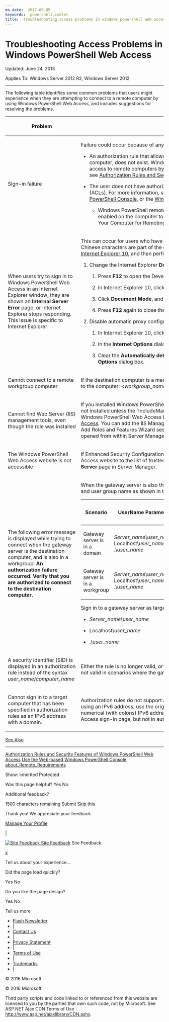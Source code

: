 ```yaml
---
ms.date:  2017-06-05
keywords:  powershell,cmdlet
title:  troubleshooting access problems in windows powershell web access
---
```


#  Troubleshooting Access Problems in Windows PowerShell Web Access

Updated: June 24, 2013

Applies To: Windows Server 2012 R2, Windows Server 2012

<a href="" id="BKMK_trouble"></a>

------------------------------------------------------------------------

The following table identifies some common problems that users might experience when they are attempting to connect to a remote computer by using Windows PowerShell Web Access, and includes suggestions for resolving the problems.

<table>
<colgroup>
<col width="50%" />
<col width="50%" />
</colgroup>
<thead>
<tr class="header">
<th><p>Problem</p></th>
<th><p>Possible cause and solution</p></th>
</tr>
</thead>
<tbody>
<tr class="odd">
<td><p>Sign-in failure</p></td>
<td><p>Failure could occur because of any of the following.</p>
<ul>
<li><p>An authorization rule that allows the user access to the computer, or a specific session configuration on the remote computer, does not exist. Windows PowerShell Web Access security is restrictive; users must be granted explicit access to remote computers by using authorization rules. For more information about creating authorization rules, see <a href="https://technet.microsoft.com/en-us/library/dn282394(v=ws.11).aspx">Authorization Rules and Security Features of Windows PowerShell Web Access</a> in this guide.</p></li>
<li><p>The user does not have authorized access to the destination computer. This is determined by access control lists (ACLs). For more information, see “Signing in to Windows PowerShell Web Access” in <a href="https://technet.microsoft.com/en-us/library/hh831417(v=ws.11).aspx">Use the Web-based Windows PowerShell Console</a>, or the <a href="https://msdn.microsoft.com/library/windows/desktop/ee706585.aspx">Windows PowerShell Team Blog</a>.</p>
<ul>
<li><p>Windows PowerShell remote management might not be enabled on the destination computer. Verify that it is enabled on the computer to which the user is trying to connect. For more information, see “How to Configure Your Computer for Remoting” in <a href="https://technet.microsoft.com/library/dd315349.aspx">about_Remote_Requirements</a> in the Windows PowerShell About Help Topics.</p></li>
</ul></li>
</ul></td>
</tr>
<tr class="even">
<td><p>When users try to sign in to Windows PowerShell Web Access in an Internet Explorer window, they are shown an <strong>Internal Server Error</strong> page, or Internet Explorer stops responding. This issue is specific to Internet Explorer.</p></td>
<td><p>This can occur for users who have signed in with a domain name that contains Chinese characters, or if one or more Chinese characters are part of the gateway server name. To work around this issue, the user should <a href="http://ie.microsoft.com/testdrive/info/downloads/Default.html">install and run Internet Explorer 10</a>, and then perform the following steps.</p>
<ol>
<li><p>Change the Internet Explorer <strong>Document Mode</strong> setting to <strong>IE10 standards</strong>.</p>
<ol>
<li><p>Press <strong>F12</strong> to open the Developer Tools console.</p></li>
<li><p>In Internet Explorer 10, click <strong>Browser Mode</strong>, and then select <strong>Internet Explorer 10</strong>.</p></li>
<li><p>Click <strong>Document Mode</strong>, and then click <strong>IE10 standards</strong>.</p></li>
<li><p>Press <strong>F12</strong> again to close the Developer Tools console.</p></li>
</ol></li>
<li><p>Disable automatic proxy configuration.</p>
<ol>
<li><p>In Internet Explorer 10, click <strong>Tools</strong>, and then click <strong>Internet Options</strong>.</p></li>
<li><p>In the <strong>Internet Options</strong> dialog box, on the <strong>Connections</strong> tab, click <strong>LAN settings</strong>.</p></li>
<li><p>Clear the <strong>Automatically detect settings</strong> check box. Click <strong>OK</strong>, and then click <strong>OK</strong> again to close the <strong>Internet Options</strong> dialog box.</p></li>
</ol></li>
</ol></td>
</tr>
<tr class="odd">
<td><p>Cannot connect to a remote workgroup computer</p></td>
<td><p>If the destination computer is a member of a workgroup, use the following syntax to provide your user name and sign in to the computer: &lt;<em>workgroup_name</em>&gt;\&lt;<em>user_name</em>&gt;</p></td>
</tr>
<tr class="even">
<td><p>Cannot find Web Server (IIS) management tools, even though the role was installed</p></td>
<td><p>If you installed Windows PowerShell Web Access by using the `Install-WindowsFeature` cmdlet, management tools are not installed unless the `IncludeManagementTools` parameter is added to the cmdlet. For an example, see “To install Windows PowerShell Web Access by using Windows PowerShell cmdlets” in <a href="https://technet.microsoft.com/en-us/library/hh831611(v=ws.11).aspx">Install and Use Windows PowerShell Web Access</a>. You can add the IIS Manager console and other IIS management tools that you need by selecting the tools in an Add Roles and Features Wizard session that is targeted at the gateway server. The Add Roles and Features Wizard is opened from within Server Manager.</p></td>
</tr>
<tr class="odd">
<td><p>The Windows PowerShell Web Access website is not accessible</p></td>
<td><p>If Enhanced Security Configuration is enabled in Internet Explorer (IE ESC), you can add the Windows PowerShell Web Access website to the list of trusted sites, or disable IE ESC. You can disable IE ESC in the <strong>Properties</strong> tile on the <strong>Local Server</strong> page in Server Manager.</p></td>
</tr>
<tr class="even">
<td><p>The following error message is displayed while trying to connect when the gateway server is the destination computer, and is also in a workgroup: <strong>An authorization failure occurred. Verify that you are authorized to connect to the destination computer.</strong></p></td>
<td><p>When the gateway server is also the destination server, and it is in a workgroup, specify the user name, computer name, and user group name as shown in the following table. Do not use a dot (.) by itself to represent the computer name.</p>
<div>
<table>
<colgroup>
<col width="20%" />
<col width="20%" />
<col width="20%" />
<col width="20%" />
<col width="20%" />
</colgroup>
<thead>
<tr class="header">
<th><p>Scenario</p></th>
<th><p>UserName Parameter</p></th>
<th><p>UserGroup Parameter</p></th>
<th><p>ComputerName Parameter</p></th>
<th><p>ComputerGroup Parameter</p></th>
</tr>
</thead>
<tbody>
<tr class="odd">
<td><p>Gateway server is in a domain</p></td>
<td><p><em>Server_name</em>\<em>user_name</em>, Localhost\<em>user_name</em>, or .\<em>user_name</em></p></td>
<td><p><em>Server_name</em>\<em>user_group</em>, Localhost\<em>user_group</em>, or .\<em>user_group</em></p></td>
<td><p>Fully qualified name of gateway server, or Localhost</p></td>
<td><p><em>Server_name</em>\<em>computer_group</em>, Localhost\<em>computer_group</em>, or .\<em>computer_group</em></p></td>
</tr>
<tr class="even">
<td><p>Gateway server is in a workgroup</p></td>
<td><p><em>Server_name</em>\<em>user_name</em>, Localhost\<em>user_name</em>, or .\<em>user_name</em></p></td>
<td><p><em>Server_name</em>\<em>user_group</em>, Localhost\<em>user_group</em> or .\<em>user_group</em></p></td>
<td><p>Server name</p></td>
<td><p><em>Server_name</em>\<em>computer_group</em>, Localhost\<em>computer_group</em> or .\<em>computer_group</em></p></td>
</tr>
</tbody>
</table>
</div>
<p>Sign in to a gateway server as target computer by using credentials formatted as one of the following.</p>
<ul>
<li><p><em>Server_name</em>\<em>user_name</em></p></li>
<li><p>Localhost\<em>user_name</em></p></li>
<li><p>.\<em>user_name</em></p></li>
</ul></td>
</tr>
<tr class="odd">
<td><p>A security identifier (SID) is displayed in an authorization rule instead of the syntax <em>user_name</em>/<em>computer_name</em> </p></td>
<td><p>Either the rule is no longer valid, or the Active Directory Domain Services query failed. An authorization rule is usually not valid in scenarios where the gateway server was at one time in a workgroup, but was later joined to a domain.</p></td>
</tr>
<tr class="even">
<td><p>Cannot sign in to a target computer that has been specified in authorization rules as an IPv6 address with a domain.</p></td>
<td><p>Authorization rules do not support an IPv6 address in form of a domain name. To specify a destination computer by using an IPv6 address, use the original IPv6 address (that contains colons) in the authorization rule. Both domain and numerical (with colons) IPv6 addresses are supported as the target computer name on the Windows PowerShell Web Access sign-in page, but not in authorization rules. For more information about IPv6 addresses, see <a href="https://technet.microsoft.com/library/cc781672.aspx">How IPv6 Works</a>.</p></td>
</tr>
</tbody>
</table>

<a href="javascript:void(0)" class="LW_CollapsibleArea_TitleAhref" title="Collapse"><span class="cl_CollapsibleArea_expanding LW_CollapsibleArea_Img"></span><span class="LW_CollapsibleArea_Title">See Also</span></a>
<a href="/en-us/library/dn282395(v=ws.11).aspx#Anchor_1" class="LW_CollapsibleArea_Anchor_Img" title="Right-click to copy and share the link for this section"></a>

------------------------------------------------------------------------

[Authorization Rules and Security Features of Windows PowerShell Web Access](https://technet.microsoft.com/en-us/library/dn282394(v=ws.11).aspx)
[Use the Web-based Windows PowerShell Console](https://technet.microsoft.com/en-us/library/hh831417(v=ws.11).aspx)
[about_Remote_Requirements](https://technet.microsoft.com/library/dd315349.aspx)

<span>Show:</span> Inherited Protected

<span class="stdr-votetitle">Was this page helpful?</span>
Yes
No

Additional feedback?

<span class="stdr-count"><span class="stdr-charcnt">1500</span> characters remaining</span>
Submit
Skip this

<span class="stdr-thankyou">Thank you!</span> <span class="stdr-appreciate">We appreciate your feedback.</span>

[Manage Your Profile](https://social.technet.microsoft.com/profile)

|

<a href="javascript:void(0)" id="SiteFeedbackLinkOpener"><span id="FeedbackButton" class="FeedbackButton clip20x21"> <img src="https://i-technet.sec.s-msft.com/Areas/Epx/Content/Images/ImageSprite.png?v=635975720914499532" alt="Site Feedback" id="feedBackImg" class="cl_footer_feedback_icon" /> </span> Site Feedback</a>
Site Feedback

<a href="javascript:void(0)" id="SiteFeedbackLinkCloser">x</a>

Tell us about your experience...

Did the page load quickly?

<span> Yes<span> </span></span> <span> No<span> </span></span>

Do you like the page design?

<span> Yes<span> </span></span> <span> No<span> </span></span>

Tell us more

-   [Flash Newsletter](https://technet.microsoft.com/cc543196.aspx)
-   |
-   [Contact Us](https://technet.microsoft.com/cc512759.aspx)
-   |
-   [Privacy Statement](https://privacy.microsoft.com/privacystatement)
-   |
-   [Terms of Use](https://technet.microsoft.com/cc300389.aspx)
-   |
-   [Trademarks](https://www.microsoft.com/en-us/legal/intellectualproperty/Trademarks/)
-   |

© 2016 Microsoft

© 2016 Microsoft

Third party scripts and code linked to or referenced from this website are licensed to you by the parties that own such code, not by Microsoft. See ASP.NET Ajax CDN Terms of Use - http://www.asp.net/ajaxlibrary/CDN.ashx.
<img src="https://m.webtrends.com/dcsjwb9vb00000c932fd0rjc7_5p3t/njs.gif?dcsuri=/nojavascript&amp;WT.js=No" alt="DCSIMG" id="Img1" width="1" height="1" />

